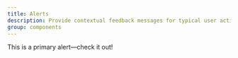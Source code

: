```yaml
---
title: Alerts
description: Provide contextual feedback messages for typical user actions with the handful of available and flexible alert messages.
group: components
---
```

<bs-alert theme="primary">
  This is a primary alert—check it out!
</bs-alert>
